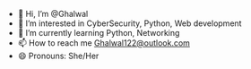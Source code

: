 - 👋 Hi, I’m @Ghalwal
- 👀 I’m interested in CyberSecurity, Python, Web development
- 🌱 I’m currently learning Python, Networking 
- 📫 How to reach me Ghalwal122@outlook.com
- 😄 Pronouns: She/Her

<!---
Ghalwal/Ghalwal is a ✨ special ✨ repository because its `README.md` (this file) appears on your GitHub profile.
You can click the Preview link to take a look at your changes.
--->
